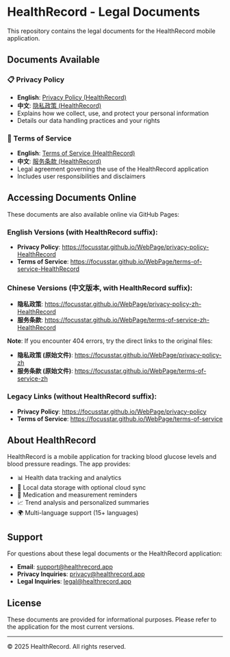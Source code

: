 # HealthRecord - Legal Documents

This repository contains the legal documents for the HealthRecord mobile application.

## Documents Available

### 📋 Privacy Policy
- **English**: [Privacy Policy (HealthRecord)](privacy-policy-HealthRecord)
- **中文**: [隐私政策 (HealthRecord)](privacy-policy-zh-HealthRecord)
- Explains how we collect, use, and protect your personal information
- Details our data handling practices and your rights

### 📄 Terms of Service
- **English**: [Terms of Service (HealthRecord)](terms-of-service-HealthRecord)
- **中文**: [服务条款 (HealthRecord)](terms-of-service-zh-HealthRecord)
- Legal agreement governing the use of the HealthRecord application
- Includes user responsibilities and disclaimers

## Accessing Documents Online

These documents are also available online via GitHub Pages:

### English Versions (with HealthRecord suffix):
- **Privacy Policy**: https://focusstar.github.io/WebPage/privacy-policy-HealthRecord
- **Terms of Service**: https://focusstar.github.io/WebPage/terms-of-service-HealthRecord

### Chinese Versions (中文版本, with HealthRecord suffix):
- **隐私政策**: https://focusstar.github.io/WebPage/privacy-policy-zh-HealthRecord
- **服务条款**: https://focusstar.github.io/WebPage/terms-of-service-zh-HealthRecord

**Note**: If you encounter 404 errors, try the direct links to the original files:
- **隐私政策 (原始文件)**: https://focusstar.github.io/WebPage/privacy-policy-zh
- **服务条款 (原始文件)**: https://focusstar.github.io/WebPage/terms-of-service-zh

### Legacy Links (without HealthRecord suffix):
- **Privacy Policy**: https://focusstar.github.io/WebPage/privacy-policy
- **Terms of Service**: https://focusstar.github.io/WebPage/terms-of-service

## About HealthRecord

HealthRecord is a mobile application for tracking blood glucose levels and blood pressure readings. The app provides:

- 📊 Health data tracking and analytics
- 📱 Local data storage with optional cloud sync
- 🔔 Medication and measurement reminders
- 📈 Trend analysis and personalized summaries
- 🌍 Multi-language support (15+ languages)

## Support

For questions about these legal documents or the HealthRecord application:

- **Email**: support@healthrecord.app
- **Privacy Inquiries**: privacy@healthrecord.app
- **Legal Inquiries**: legal@healthrecord.app

## License

These documents are provided for informational purposes. Please refer to the application for the most current versions.

---

© 2025 HealthRecord. All rights reserved.

